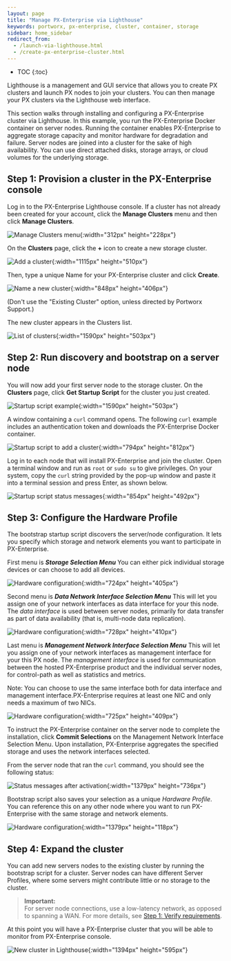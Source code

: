 ```yaml
---
layout: page
title: "Manage PX-Enterprise via Lighthouse"
keywords: portworx, px-enterprise, cluster, container, storage
sidebar: home_sidebar
redirect_from:
  - /launch-via-lighthouse.html
  - /create-px-enterprise-cluster.html
---
```


* TOC
{:toc}

Lighthouse is a management and GUI service that allows you to create PX clusters and launch PX nodes to join your clusters.  You can then manage your PX clusters via the Lighthouse web interface.

This section walks through installing and configuring a PX-Enterprise cluster via Lighthouse. In this example, you run the PX-Enterprise Docker container on server nodes. Running the container enables PX-Enterprise to aggregate storage capacity and monitor hardware for degradation and failure. Server nodes are joined into a cluster for the sake of high availability. You can use direct attached disks, storage arrays, or cloud volumes for the underlying storage.

## Step 1: Provision a cluster in the PX-Enterprise console

Log in to the PX-Enterprise Lighthouse console. If a cluster has not already been created for your account, click the **Manage Clusters** menu and then click **Manage Clusters**.

![Manage Clusters menu](/images/clusters-manage-clusters-menu-updated-2.png "Manage Clusters menu"){:width="312px" height="228px"}

On the **Clusters** page, click the **+** icon to create a new storage cluster.

![Add a cluster](/images/clusters-add-updated.png "Add a cluster"){:width="1115px" height="510px"}

Then, type a unique Name for your PX-Enterprise cluster and click **Create**.

![Name a new cluster](/images/clusters-new-updated.png "Name a new cluster"){:width="848px" height="406px"}

(Don't use the "Existing Cluster" option, unless directed by Portworx Support.)

The new cluster appears in the Clusters list.

![List of clusters](/images/clusters-list-updated-2.png "List of clusters"){:width="1590px" height="503px"}

## Step 2: Run discovery and bootstrap on a server node

You will now add your first server node to the storage cluster. On the **Clusters** page, click **Get Startup Script** for the cluster you just created.

![Startup script example](/images/clusters-list-updated-2.png "Startup script example"){:width="1590px" height="503px"}

A window containing a `curl` command opens. The following `curl` example includes an authentication token and downloads the PX-Enterprise Docker container.

![Startup script to add a cluster](/images/startup-script-window-updated.png "Startup script to add a cluster"){:width="794px" height="812px"}

Log in to each node that will install PX-Enterprise and join the cluster. Open a terminal window and run as `root` or `sudo su` to give privileges. On your system, copy the `curl` string provided by the pop-up window and paste it into a terminal session and press Enter, as shown below.

![Startup script status messages](/images/startup-script-result-updated.png "Startup script status messages"){:width="854px" height="492px"}

## Step 3: Configure the Hardware Profile

The bootstrap startup script discovers the server/node configuration. It lets you specify which storage and network elements you want to participate in PX-Enterprise.

First menu is ***Storage Selection Menu*** You can either pick individual storage devices or can choose to add all devices.

![Hardware configuration](/images/storage-selection-menu.png "Hardware configuration"){:width="724px" height="405px"}

Second menu is ***Data Network Interface Selection Menu*** This will let you assign one of your network interfaces as data interface for your this node.
The *data interface* is used between server nodes, primarily for data transfer as part of data availability (that is, multi-node data replication).

![Hardware configuration](/images/data-network-interface-selection-menu.png "Hardware configuration"){:width="728px" height="410px"}

Last menu is ***Management Network Interface Selection Menu*** This will let you assign one of your network interfaces as management interface for your this PX node.
The *management interface* is used for communication between the hosted PX-Enterprise product and the individual server nodes, for control-path as well as statistics and metrics.

Note: You can choose to use the same interface both for data interface and management interface.PX-Enterprise requires at least one NIC and only needs a maximum of two NICs.

![Hardware configuration](/images/management-network-interface-selection-menu.png "Hardware configuration"){:width="725px" height="409px"}

To instruct the PX-Enterprise container on the server node to complete the installation, click **Commit Selections** on the Management Network Interface Selection Menu. Upon installation, PX-Enterprise aggregates the specified storage and uses the network interfaces selected.

From the server node that ran the `curl` command, you should see the following status:

![Status messages after activation](/images/status-messages-after-activate.png "Status messages after activation"){:width="1379px" height="736px"}

Bootstrap script also saves your selection as a unique *Hardware Profile*. You can reference this on any other node where you want to run PX-Enterprise with the same storage and network elements.

![Hardware configuration](/images/hardware-profile-example.png "Hardware configuration"){:width="1379px" height="118px"}

## Step 4: Expand the cluster

You can add new servers nodes to the existing cluster by running the bootstrap script for a cluster. Server nodes can have different Server Profiles, where some servers might contribute little or no storage to the cluster.

>**Important:**<br/>For server node connections, use a low-latency network, as opposed to spanning a WAN. For more details, see [Step 1: Verify requirements](/getting-started/px-developer.html#step-1-verify-requirements).

At this point you will have a PX-Enterprise cluster that you will be able to monitor from PX-Enterprise console.

![New cluster in Lighthouse](/images/new-cluster-in-lighthouse.png "New cluster in Lighthouse"){:width="1394px" height="595px"}
